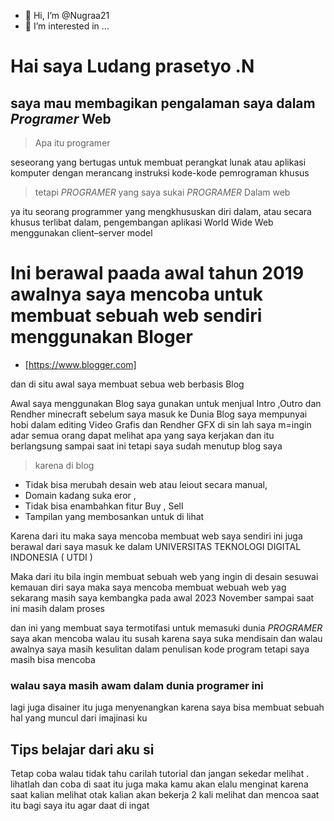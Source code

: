 - 👋 Hi, I’m @Nugraa21
- 👀 I’m interested in ...


<!---
Nugraa21/Nugraa21 is a ✨ special ✨ repository because its `README.md` (this file) appears on your GitHub profile.
You can click the Preview link to take a look at your changes.
--->
# Hai saya Ludang prasetyo .N

## saya mau membagikan pengalaman saya dalam _Programer_ Web

>Apa itu programer

seseorang yang bertugas untuk membuat perangkat lunak atau aplikasi komputer dengan merancang
instruksi kode-kode pemrograman khusus
>tetapi _PROGRAMER_ yang saya sukai _PROGRAMER_ Dalam web

 ya itu
seorang programmer yang mengkhususkan diri dalam, atau secara khusus terlibat dalam, pengembangan
aplikasi World Wide Web menggunakan client–server model

# Ini berawal paada awal tahun 2019 awalnya saya mencoba untuk membuat sebuah web sendiri menggunakan Bloger
* [https://www.blogger.com] 

dan di situ awal saya membuat sebua web berbasis Blog

Awal saya menggunakan Blog saya gunakan untuk menjual Intro ,Outro dan Rendher minecraft
sebelum saya masuk ke Dunia Blog saya mempunyai hobi dalam editing Video Grafis dan Rendher GFX
di sin lah saya m=ingin adar semua orang dapat melihat apa yang saya kerjakan dan itu berlangsung sampai saat ini tetapi saya sudah menutup blog saya

>karena di blog

- Tidak bisa merubah desain web atau leiout secara manual,
- Domain kadang suka eror ,
- Tidak bisa enambahkan fitur Buy , Sell
- Tampilan yang membosankan untuk di lihat

Karena dari itu maka saya mencoba membuat web saya sendiri ini juga berawal dari saya masuk ke dalam UNIVERSITAS TEKNOLOGI DIGITAL INDONESIA ( UTDI )

Maka dari itu bila ingin membuat sebuah web yang ingin di desain sesuwai kemauan diri saya maka saya mencoba membuat webuah web yag sekarang masih saya kembangka pada awal 2023 November sampai saat ini masih dalam proses

dan ini yang membuat saya termotifasi untuk memasuki dunia _PROGRAMER_ saya akan mencoba walau itu susah karena saya suka mendisain dan
walau awalnya saya masih kesulitan dalam penulisan kode program tetapi saya masih bisa mencoba

### walau saya masih awam dalam dunia programer ini

lagi juga disainer itu juga menyenangkan karena saya bisa membuat sebuah hal yang muncul dari imajinasi ku 

## Tips belajar dari aku si 

Tetap coba walau tidak tahu carilah tutorial 
dan jangan sekedar melihat . lihatlah dan coba di saat itu juga maka kamu akan elalu menginat karena saat kalian melihat otak kalian akan bekerja 2 kali melihat dan mencoa saat itu 
bagi saya itu agar daat di ingat 

